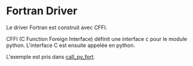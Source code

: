 # Fortran Driver

Le driver Fortran est construit avec CFFI.

CFFI (C Function Foreign Interface) définit une interface c pour le module python. L'interface C est ensuite appelée en python.

L'exemple est pris dans [call_py_fort](https://github.com/nbren12/call_py_fort).

## 


